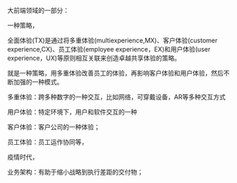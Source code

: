 大前端领域的一部分：

一种策略，

全面体验(TX)是通过将多重体验(multiexperience,MX)、客户体验(customer experience,CX)、员工体验(employee experience，EX)和用户体验(user experience，UX)等原则相互关联来创造卓越共享体验的策略。

就是一种策略，用多重体验改善员工的体验，再影响客户体验和用户体验，然后不断加强的一种模式。

多重体验：跨多种数字的一种交互，比如网络，可穿戴设备，AR等多种交互方式

用户体验：特定环境下，用户和软件交互的一种

客户体验：客户公司的一种体验；

员工体验：员工运作协同等，



疫情时代，



业务架构：有助于缩小战略到执行差距的交付物；

